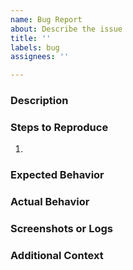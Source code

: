 ```yaml
---
name: Bug Report
about: Describe the issue
title: ''
labels: bug
assignees: ''

---
```


### Description

<!-- [Provide a detailed description of the issue] -->

### Steps to Reproduce

1.

### Expected Behavior

<!-- [Describe what you expected to happen] -->

### Actual Behavior

<!-- [Describe what actually happened] -->

### Screenshots or Logs

<!-- [If applicable, add screenshots or logs to help explain your problem] -->

### Additional Context

<!-- [Add any other context about the problem here] -->
